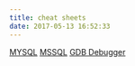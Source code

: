 ```yaml
---
title: cheat sheets
date: 2017-05-13 16:52:33
---
```


[MYSQL](/cheat-sheets/mysql)
[MSSQL](/cheat-sheets/mssql)
[GDB Debugger](/cheat-sheets/gdb)

